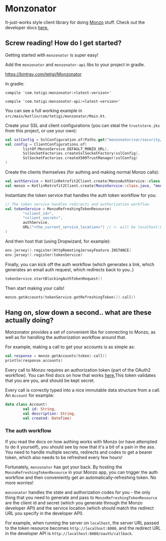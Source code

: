 # Monzonator

It-just-works style client library for doing [Monzo](https://monzo.com) stuff. 
Check out the developer docs [here.](https://monzo.com/docs/)

## Screw reading! How do I get started?

Getting started with `monzonator` is super easy!

Add the `monzonator` and `monzonator-api` libs to your project in gradle.

https://bintray.com/tetigi/Monzonator

In gradle:

`compile 'com.tetigi:monzonator:<latest-version>'`

`compile 'com.tetigi:monzonator-api:<latest-version>'`

You can see a full working example in `src/main/kotlin/com/tetigi/monzonator/Main.kt`.

Create your SSL and client configurations (you can steal the `truststore.jks` 
from this project, or use your own):

```kotlin
val sslConfig = SslConfiguration.of(Paths.get("monzonator/var/security/truststore.jks"))
val config = ClientConfigurations.of(
        listOf(MonzoService.DEFAULT_MONZO_URL),
        SslSocketFactories.createSslSocketFactory(sslConfig),
        SslSocketFactories.createX509TrustManager(sslConfig)
)
```

Create the clients themselves (for authing and making normal Monzo calls):

```kotlin
val authService = KotlinRetrofit2Client.create(MonzoAuthService::class.java, "auth", config)
val monzo = KotlinRetrofit2Client.create(MonzoService::class.java, "monzo", config)
```

Instantiate the token service that handles the auth token workflow for you:

```kotlin
// The token service handles redirects and authorization workflow
val tokenService = MonzoRefreshingTokenResource(
        "<client_id>",
        "<client_secret>",
        authService,
        URL("<the_current_service_location>") // <- will be localhost:8080 for testing
)
```

And then host that (using Dropwizard, for example):

```kotlin
env.jersey().register(HttpRemotingJerseyFeature.INSTANCE)
env.jersey().register(tokenService)
```

Finally, you can kick off the auth workflow (which generates a link, which generates an email auth request, 
which redirects back to you..)

```kotlin
tokenService.startBlockingAuthTokenRequest()
```

Then start making your calls!

```kotlin
monzo.getAccounts(tokenService.getRefreshingToken()).call()
```

## Hang on, slow down a second.. what are these actually doing?

Monzonator provides a set of convenient libs for connecting to Monzo, as well as for handling the
authorization workflow around that.

For example, making a call to get your accounts is as simple as:

```kotlin
val response = monzo.getAccounts(token).call()
println(response.accounts)
```

Every call to Monzo requires an authorization token (part of the OAuth2 workflow). You can find docs on how that 
works [here.](https://monzo.com/docs/#authentication)This token validates that you are you, and should be kept secret.

Every call is correctly typed into a nice immutable data structure from a call. An `Account` for example:

```kotlin
data class Account(
        val id: String,
        val description: String,
        val created: DateTime)
```

### The auth workflow

If you read the docs on how authing works with Monzo (or have attempted to do it yourself), you should see by now that
it's a bit of a pain in the ass. You need to handle multiple secrets, redirects and codes to get a bearer token,
which also needs to be refreshed every few hours!

Fortunately, `monzonator` has got your back. By hosting the `MonzoRefreshingTokenResource` in your Monzo app, you
can trigger the auth workflow and then conveniently get an automatically-refreshing token. No more worries!

`monzonator` handles the state and authorization codes for you - the only thing that you need to generate and pass to
`MonzoRefreshingTokenResource` are the client id and secret (which you generate through the Monzo developer API)
and the service location (which should match the redirect URL you specify in the developer API). 

For example, when running the server on `localhost`, the server URL passed to the token resource becomes
`http://localhost:8080`, and the redirect URL in the developer API is `http://localhost:8080/oauth/callback`.
